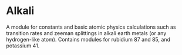 # Alkali #

A module for constants and basic atomic physics calculations such as transition rates and zeeman splittings in alkali earth metals (or any hydrogen-like atom).
Contains modules for rubidium 87 and 85, and potassium 41.
